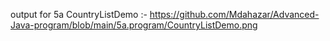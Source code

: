output for 5a CountryListDemo :- https://github.com/Mdahazar/Advanced-Java-program/blob/main/5a.program/CountryListDemo.png
